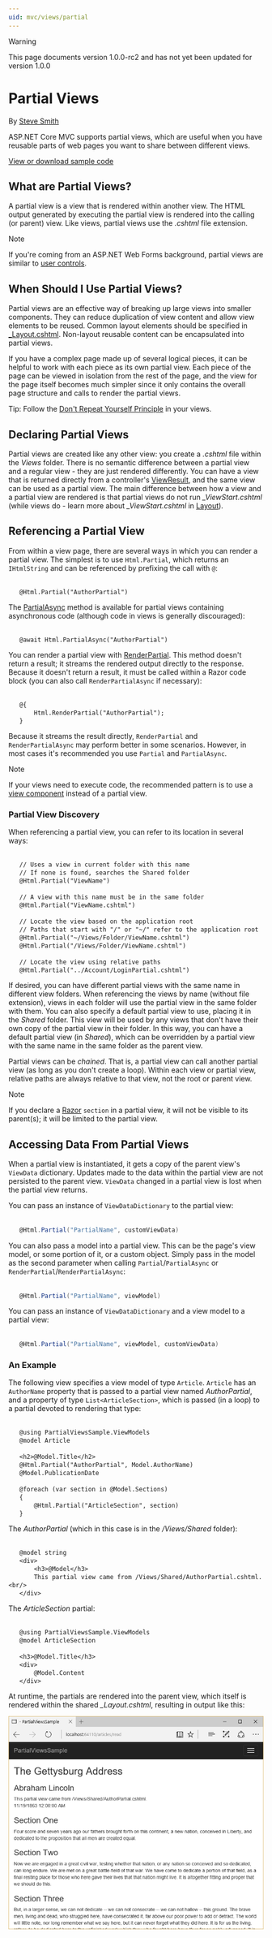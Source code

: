 ```yaml
---
uid: mvc/views/partial
---
```

>[!WARNING]
> This page documents version 1.0.0-rc2 and has not yet been updated for version 1.0.0

# Partial Views

By [Steve Smith](http://ardalis.com)

ASP.NET Core MVC supports partial views, which are useful when you have reusable parts of web pages you want to share between different views.

[View or download sample code](https://github.com/aspnet/Docs/tree/master/aspnet/mvc/views/partial/sample)

## What are Partial Views?

A partial view is a view that is rendered within another view. The HTML output generated by executing the partial view is rendered into the calling (or parent) view. Like views, partial views use the *.cshtml* file extension.

> [!NOTE]
> If you're coming from an ASP.NET Web Forms background, partial views are similar to [user controls](https://msdn.microsoft.com/en-us/library/y6wb1a0e.aspx).

## When Should I Use Partial Views?

Partial views are an effective way of breaking up large views into smaller components. They can reduce duplication of view content and allow view elements to be reused. Common layout elements should be specified in [_Layout.cshtml](layout.md). Non-layout reusable content can be encapsulated into partial views.

If you have a complex page made up of several logical pieces, it can be helpful to work with each piece as its own partial view. Each piece of the page can be viewed in isolation from the rest of the page, and the view for the page itself becomes much simpler since it only contains the overall page structure and calls to render the partial views.

Tip: Follow the [Don't Repeat Yourself Principle](http://deviq.com/don-t-repeat-yourself/) in your views.

## Declaring Partial Views

Partial views are created like any other view: you create a *.cshtml* file within the *Views* folder. There is no semantic difference between a partial view and a regular view - they are just rendered differently. You can have a view that is returned directly from a controller's [ViewResult](http://docs.asp.net/projects/api/en/latest/autoapi/Microsoft/AspNetCore/Mvc/ViewResult/index.html.md#Microsoft.AspNetCore.Mvc.ViewResult.md), and the same view can be used as a partial view. The main difference between how a view and a partial view are rendered is that partial views do not run *_ViewStart.cshtml* (while views do - learn more about *_ViewStart.cshtml* in [Layout](layout.md)).

## Referencing a Partial View

From within a view page, there are several ways in which you can render a partial view. The simplest is to use `Html.Partial`, which returns an `IHtmlString` and can be referenced by prefixing the call with `@`:

<!-- literal_block {"xml:space": "preserve", "backrefs": [], "source": "/Users/shirhatti/docs/Docs/aspnet/mvc/views/partial/sample/src/PartialViewsSample/Views/Home/About.cshtml", "ids": [], "dupnames": [], "names": [], "classes": [], "linenos": false, "highlight_args": {"linenostart": 1}} -->

````

   @Html.Partial("AuthorPartial")

   ````

The [PartialAsync](http://docs.asp.net/projects/api/en/latest/autoapi/Microsoft/AspNetCore/Mvc/Rendering/IHtmlHelper/index.html.md#Microsoft.AspNetCore.Mvc.Rendering.IHtmlHelper.PartialAsync.md) method is available for partial views containing asynchronous code (although code in views is generally discouraged):

<!-- literal_block {"xml:space": "preserve", "backrefs": [], "source": "/Users/shirhatti/docs/Docs/aspnet/mvc/views/partial/sample/src/PartialViewsSample/Views/Home/About.cshtml", "ids": [], "dupnames": [], "names": [], "classes": [], "linenos": false, "highlight_args": {"linenostart": 1}} -->

````

   @await Html.PartialAsync("AuthorPartial")

   ````

You can render a partial view with [RenderPartial](http://docs.asp.net/projects/api/en/latest/autoapi/Microsoft/AspNetCore/Mvc/Rendering/HtmlHelperPartialExtensions/index.html.md#Microsoft.AspNetCore.Mvc.Rendering.HtmlHelperPartialExtensions.RenderPartial.md). This method doesn't return a result; it streams the rendered output directly to the response. Because it doesn't return a result, it must be called within a Razor code block (you can also call `RenderPartialAsync` if necessary):

<!-- literal_block {"xml:space": "preserve", "backrefs": [], "source": "/Users/shirhatti/docs/Docs/aspnet/mvc/views/partial/sample/src/PartialViewsSample/Views/Home/About.cshtml", "ids": [], "dupnames": [], "names": [], "classes": [], "linenos": false, "highlight_args": {"linenostart": 1}} -->

````

   @{
       Html.RenderPartial("AuthorPartial");
   }

   ````

Because it streams the result directly, `RenderPartial` and `RenderPartialAsync` may perform better in some scenarios. However, in most cases it's recommended you use `Partial` and `PartialAsync`.

> [!NOTE]
> If your views need to execute code, the recommended pattern is to use a [view component](view-components.md) instead of a partial view.

### Partial View Discovery

When referencing a partial view, you can refer to its location in several ways:

<!-- literal_block {"backrefs": [], "ids": [], "dupnames": [], "linenos": false, "names": [], "classes": [], "xml:space": "preserve", "language": "text", "highlight_args": {}} -->

````text

   // Uses a view in current folder with this name
   // If none is found, searches the Shared folder
   @Html.Partial("ViewName")

   // A view with this name must be in the same folder
   @Html.Partial("ViewName.cshtml")

   // Locate the view based on the application root
   // Paths that start with "/" or "~/" refer to the application root
   @Html.Partial("~/Views/Folder/ViewName.cshtml")
   @Html.Partial("/Views/Folder/ViewName.cshtml")

   // Locate the view using relative paths
   @Html.Partial("../Account/LoginPartial.cshtml")
   ````

If desired, you can have different partial views with the same name in different view folders. When referencing the views by name (without file extension), views in each folder will use the partial view in the same folder with them. You can also specify a default partial view to use, placing it in the *Shared* folder. This view will be used by any views that don't have their own copy of the partial view in their folder. In this way, you can have a default partial view (in *Shared*), which can be overridden by a partial view with the same name in the same folder as the parent view.

Partial views can be *chained*. That is, a partial view can call another partial view (as long as you don't create a loop). Within each view or partial view, relative paths are always relative to that view, not the root or parent view.

> [!NOTE]
> If you declare a [Razor](razor.md) `section` in a partial view, it will not be visible to its parent(s); it will be limited to the partial view.

## Accessing Data From Partial Views

When a partial view is instantiated, it gets a copy of the parent view's `ViewData` dictionary. Updates made to the data within the partial view are not persisted to the parent view. `ViewData` changed in a partial view is lost when the partial view returns.

You can pass an instance of `ViewDataDictionary` to the partial view:

<!-- literal_block {"backrefs": [], "ids": [], "dupnames": [], "linenos": false, "names": [], "classes": [], "xml:space": "preserve", "language": "c#", "highlight_args": {}} -->

````c#

   @Html.Partial("PartialName", customViewData)
   ````

You can also pass a model into a partial view. This can be the page's view model, or some portion of it, or a custom object. Simply pass in the model as the second parameter when calling `Partial`/`PartialAsync` or `RenderPartial`/`RenderPartialAsync`:

<!-- literal_block {"backrefs": [], "ids": [], "dupnames": [], "linenos": false, "names": [], "classes": [], "xml:space": "preserve", "language": "c#", "highlight_args": {}} -->

````c#

   @Html.Partial("PartialName", viewModel)
   ````

You can pass an instance of `ViewDataDictionary` and a view model to a partial view:

<!-- literal_block {"backrefs": [], "ids": [], "dupnames": [], "linenos": false, "names": [], "classes": [], "xml:space": "preserve", "language": "c#", "highlight_args": {}} -->

````c#

   @Html.Partial("PartialName", viewModel, customViewData)
   ````

### An Example

The following view specifies a view model of type `Article`. `Article` has an `AuthorName` property that is passed to a partial view named *AuthorPartial*, and a property of type `List<ArticleSection>`, which is passed (in a loop) to a partial devoted to rendering that type:

<!-- literal_block {"xml:space": "preserve", "backrefs": [], "source": "/Users/shirhatti/docs/Docs/aspnet/mvc/views/partial/sample/src/PartialViewsSample/Views/Articles/Read.cshtml", "ids": [], "dupnames": [], "names": [], "classes": [], "linenos": false, "highlight_args": {"hl_lines": [2, 5, 10], "linenostart": 1}} -->

````

   @using PartialViewsSample.ViewModels
   @model Article

   <h2>@Model.Title</h2>
   @Html.Partial("AuthorPartial", Model.AuthorName)
   @Model.PublicationDate

   @foreach (var section in @Model.Sections)
   {
       @Html.Partial("ArticleSection", section)
   }

   ````

The *AuthorPartial* (which in this case is in the */Views/Shared* folder):

<!-- literal_block {"xml:space": "preserve", "backrefs": [], "source": "/Users/shirhatti/docs/Docs/aspnet/mvc/views/partial/sample/src/PartialViewsSample/Views/Shared/AuthorPartial.cshtml", "ids": [], "dupnames": [], "names": [], "classes": [], "linenos": false, "highlight_args": {"hl_lines": [1], "linenostart": 1}} -->

````

   @model string
   <div>
       <h3>@Model</h3>
       This partial view came from /Views/Shared/AuthorPartial.cshtml.<br/>
   </div>

   ````

The *ArticleSection* partial:

<!-- literal_block {"xml:space": "preserve", "backrefs": [], "source": "/Users/shirhatti/docs/Docs/aspnet/mvc/views/partial/sample/src/PartialViewsSample/Views/Articles/ArticleSection.cshtml", "ids": [], "dupnames": [], "names": [], "classes": [], "linenos": false, "highlight_args": {"hl_lines": [2], "linenostart": 1}} -->

````

   @using PartialViewsSample.ViewModels
   @model ArticleSection

   <h3>@Model.Title</h3>
   <div>
       @Model.Content
   </div>
   ````

At runtime, the partials are rendered into the parent view, which itself is rendered within the shared *_Layout.cshtml*, resulting in output like this:

![image](partial/_static/output.png)
